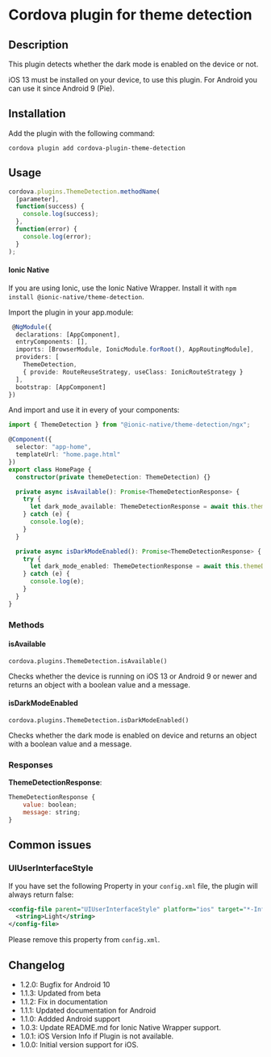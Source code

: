 # Cordova plugin for theme detection

## Description

This plugin detects whether the dark mode is enabled on the device or not.

iOS 13 must be installed on your device, to use this plugin.
For Android you can use it since Android 9 (Pie).

## Installation

Add the plugin with the following command:

`cordova plugin add cordova-plugin-theme-detection`

## Usage

```js
cordova.plugins.ThemeDetection.methodName(
  [parameter],
  function(success) {
    console.log(success);
  },
  function(error) {
    console.log(error);
  }
);
```

#### Ionic Native

If you are using Ionic, use the Ionic Native Wrapper. Install it with `npm install @ionic-native/theme-detection`.

Import the plugin in your app.module:

```ts
 @NgModule({
  declarations: [AppComponent],
  entryComponents: [],
  imports: [BrowserModule, IonicModule.forRoot(), AppRoutingModule],
  providers: [
    ThemeDetection,
    { provide: RouteReuseStrategy, useClass: IonicRouteStrategy }
  ],
  bootstrap: [AppComponent]
})
```

And import and use it in every of your components:

```ts
import { ThemeDetection } from "@ionic-native/theme-detection/ngx";

@Component({
  selector: "app-home",
  templateUrl: "home.page.html"
})
export class HomePage {
  constructor(private themeDetection: ThemeDetection) {}

  private async isAvailable(): Promise<ThemeDetectionResponse> {
    try {
      let dark_mode_available: ThemeDetectionResponse = await this.themeDetection.isAvailable();
    } catch (e) {
      console.log(e);
    }
  }

  private async isDarkModeEnabled(): Promise<ThemeDetectionResponse> {
    try {
      let dark_mode_enabled: ThemeDetectionResponse = await this.themeDetection.isDarkModeEnabled();
    } catch (e) {
      console.log(e);
    }
  }
}
```

### Methods

#### isAvailable

`cordova.plugins.ThemeDetection.isAvailable()`

Checks whether the device is running on iOS 13 or Android 9 or newer and returns an object with a boolean value and a message.

#### isDarkModeEnabled

`cordova.plugins.ThemeDetection.isDarkModeEnabled()`

Checks whether the dark mode is enabled on device and returns an object with a boolean value and a message.

### Responses

**ThemeDetectionResponse**:

```js
ThemeDetectionResponse {
    value: boolean;
    message: string;
}
```

## Common issues

### UIUserInterfaceStyle

If you have set the following Property in your `config.xml` file, the plugin will always return false:

```xml
<config-file parent="UIUserInterfaceStyle" platform="ios" target="*-Info.plist">
  <string>Light</string>
</config-file>
```

Please remove this property from `config.xml`.

## Changelog

- 1.2.0: Bugfix for Android 10
- 1.1.3: Updated from beta
- 1.1.2: Fix in documentation
- 1.1.1: Updated documentation for Android
- 1.1.0: Addded Android support
- 1.0.3: Update README.md for Ionic Native Wrapper support.
- 1.0.1: iOS Version Info if Plugin is not available.
- 1.0.0: Initial version support for iOS.

